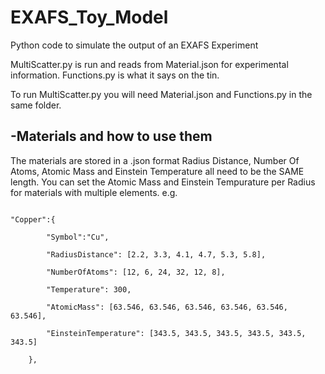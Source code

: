 # EXAFS_Toy_Model
Python code to simulate the output of an EXAFS Experiment

MultiScatter.py is run and reads from Material.json for experimental information. Functions.py is what it says on the tin.

To run MultiScatter.py you will need Material.json and Functions.py in the same folder.

-Materials and how to use them
-

The materials are stored in a .json format
Radius Distance, Number Of Atoms, Atomic Mass and Einstein Temperature all need to be the SAME length. 
You can set the Atomic Mass and Einstein Tempurature per Radius for materials with multiple elements.
e.g.

<pre><code>
"Copper":{

		"Symbol":"Cu",
		
		"RadiusDistance": [2.2, 3.3, 4.1, 4.7, 5.3, 5.8],
		
		"NumberOfAtoms": [12, 6, 24, 32, 12, 8],
		
		"Temperature": 300,
		
		"AtomicMass": [63.546, 63.546, 63.546, 63.546, 63.546, 63.546],
		
		"EinsteinTemperature": [343.5, 343.5, 343.5, 343.5, 343.5, 343.5]
		
	},
</code></pre>
